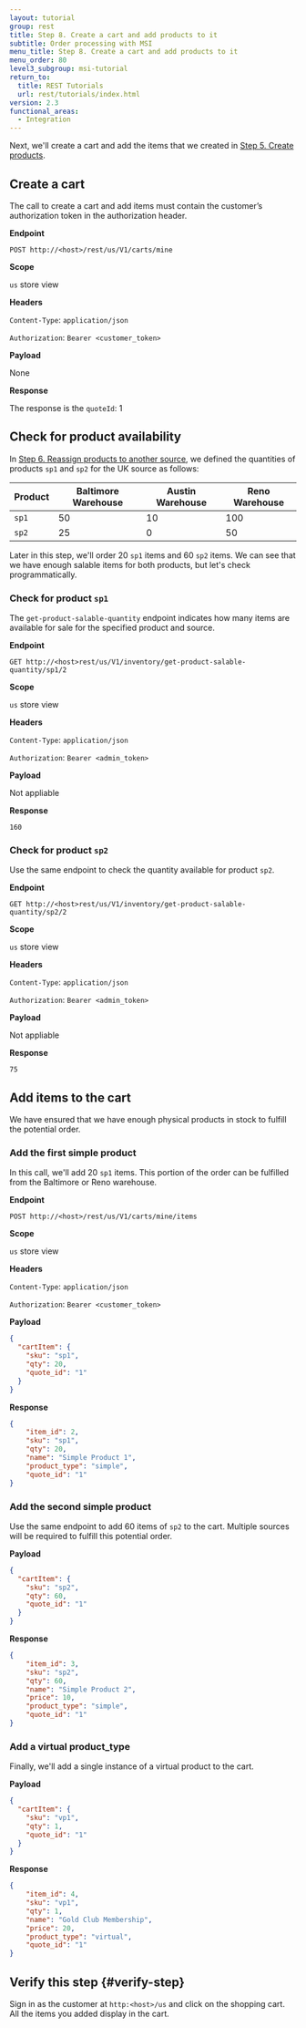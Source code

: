 ```yaml
---
layout: tutorial
group: rest
title: Step 8. Create a cart and add products to it
subtitle: Order processing with MSI
menu_title: Step 8. Create a cart and add products to it
menu_order: 80
level3_subgroup: msi-tutorial
return_to:
  title: REST Tutorials
  url: rest/tutorials/index.html
version: 2.3
functional_areas:
  - Integration
---
```


Next, we'll create a cart and add the items that we created in [Step 5. Create products](create-products.html).

## Create a cart

The call to create a cart and add items must contain the customer’s authorization token in the authorization header.

**Endpoint**

`POST http://<host>/rest/us/V1/carts/mine`

**Scope**

`us` store view

**Headers**

`Content-Type`: `application/json`

`Authorization`: `Bearer <customer_token>`

**Payload**

None

**Response**

The response is the `quoteId`: 1

## Check for product availability

In [Step 6. Reassign products to another source](reassign-products-to-another-source.html), we defined the quantities of products `sp1` and `sp2` for the UK source as follows:

Product | Baltimore Warehouse | Austin Warehouse  | Reno Warehouse
--- | --- | --- | ---
`sp1` | 50 | 10 | 100
`sp2` | 25 | 0 | 50

Later in this step, we'll order 20 `sp1` items and 60 `sp2` items. We can see that we have enough salable items for both products, but let's check programmatically.

### Check for product `sp1`

The `get-product-salable-quantity` endpoint indicates how many items are available for sale for the specified product and source.

**Endpoint**

`GET http://<host>rest/us/V1/inventory/get-product-salable-quantity/sp1/2`

**Scope**

`us` store view

**Headers**

`Content-Type`: `application/json`

`Authorization`: `Bearer <admin_token>`

**Payload**

Not appliable

**Response**

`160`

### Check for product `sp2`

Use the same endpoint to check the quantity available for product `sp2`.

**Endpoint**

`GET http://<host>rest/us/V1/inventory/get-product-salable-quantity/sp2/2`

**Scope**

`us` store view

**Headers**

`Content-Type`: `application/json`

`Authorization`: `Bearer <admin_token>`

**Payload**

Not appliable

**Response**

`75`

## Add items to the cart

We have ensured that we have enough physical products in stock to fulfill the potential order.

### Add the first simple product

In this call, we'll add 20 `sp1` items. This portion of the order can be fulfilled from the Baltimore or Reno warehouse.

**Endpoint**

`POST http://<host>/rest/us/V1/carts/mine/items`

**Scope**

`us` store view

**Headers**

`Content-Type`: `application/json`

`Authorization`: `Bearer <customer_token>`

**Payload**

``` json
{
  "cartItem": {
    "sku": "sp1",
    "qty": 20,
    "quote_id": "1"
  }
}
```

**Response**

``` json
{
    "item_id": 2,
    "sku": "sp1",
    "qty": 20,
    "name": "Simple Product 1",
    "product_type": "simple",
    "quote_id": "1"
}
```

### Add the second simple product

Use the same endpoint to add 60 items of `sp2` to the cart. Multiple sources will be required to fulfill this potential order.

**Payload**

``` json
{
  "cartItem": {
    "sku": "sp2",
    "qty": 60,
    "quote_id": "1"
  }
}
```
**Response**

``` json
{
    "item_id": 3,
    "sku": "sp2",
    "qty": 60,
    "name": "Simple Product 2",
    "price": 10,
    "product_type": "simple",
    "quote_id": "1"
}
```

### Add a virtual product_type

Finally, we'll add a single instance of a virtual product to the cart.

**Payload**

``` json
{
  "cartItem": {
    "sku": "vp1",
    "qty": 1,
    "quote_id": "1"
  }
}
```

**Response**

``` json
{
    "item_id": 4,
    "sku": "vp1",
    "qty": 1,
    "name": "Gold Club Membership",
    "price": 20,
    "product_type": "virtual",
    "quote_id": "1"
}
```

## Verify this step {#verify-step}

Sign in as the customer at `http:<host>/us` and click on the shopping cart. All the items you added display in the cart.
